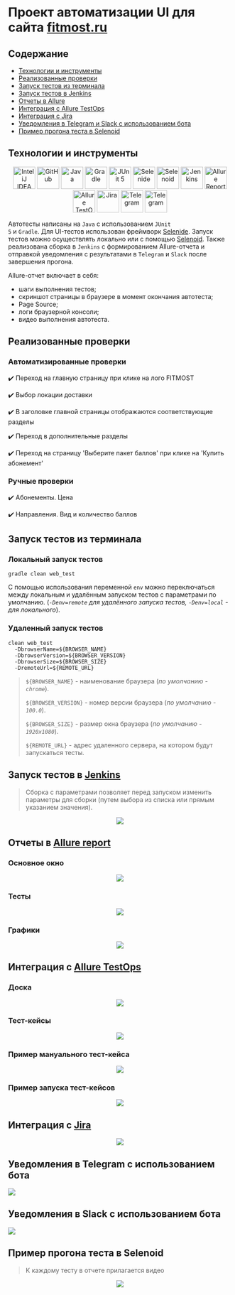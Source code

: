 <h1 >Проект автоматизации UI для сайта <a href="www.fitmost.ru/ ">fitmost.ru</a></h1>

## Содержание

* <a href="#tools">Технологии и инструменты</a>
* <a href="#cases">Реализованные проверки</a>
* <a href="#console">Запуск тестов из терминала</a>
* <a href="#jenkins">Запуск тестов в Jenkins</a>
* <a href="#allure">Отчеты в Allure</a>
* <a href="#testops">Интеграция с Allure TestOps</a>
* <a href="#testops">Интеграция с Jira</a>
* <a href="#telegram">Уведомления в Telegram и Slack с использованием бота</a>
* <a href="#video">Пример прогона теста в Selenoid</a>

<a id="tools"></a>
## Технологии и инструменты

<div align="center">
<a href="https://www.jetbrains.com/idea/"><img alt="InteliJ IDEA" height="50" src="images/logo/IntelliJ_IDEA.png" width="50"/></a>
<a href="https://github.com/"><img alt="GitHub" height="50" src="images/logo/GitHub.png" width="50"/></a>  
<a href="https://www.java.com/"><img alt="Java" height="50" src="images/logo/Java_logo.png" width="50"/></a>
<a href="https://gradle.org/"><img alt="Gradle" height="50" src="images/logo/Gradle.png" width="50"/></a>  
<a href="https://junit.org/junit5/"><img alt="JUnit 5" height="50" src="images/logo/JUnit5.png" width="50"/></a>
<a href="https://selenide.org/"><img alt="Selenide" height="50" src="images/logo/Selenide.png" width="50"/></a>
<a href="https://aerokube.com/selenoid/"><img alt="Selenoid" height="50" src="images/logo/Selenoid.png" width="50"/></a>
<a href="https://www.jenkins.io/"><img alt="Jenkins" height="50" src="images/logo/Jenkins.png" width="50"/></a>
<a href="https://github.com/allure-framework/"><img alt="Allure Report" height="50" src="images/logo/AllureReports.png" width="50"/></a>
<a href="https://qameta.io/"><img alt="Allure TestOps" height="50" src="images/logo/AllureTestOps.svg" width="50"/></a>
<a href="https://www.atlassian.com/software/jira"><img alt="Jira" height="50" src="images/logo/Jira.png" width="50"/></a>  
<a href="https://telegram.org/"><img alt="Telegram" height="50" src="images/logo/Telegram.png" width="50"/></a>
<a href="https://telegram.org/"><img alt="Telegram" height="50" src="images/logo/Slack.png" width="50"/></a>
</div>

Автотесты написаны на <code>Java</code> с использованием <code>JUnit 5</code> и <code>Gradle</code>.
Для UI-тестов использован фреймворк [Selenide](https://selenide.org/).
Запуск тестов можно осуществлять локально или с помощью [Selenoid](https://aerokube.com/selenoid/).
Также реализована сборка в <code>Jenkins</code> с формированием Allure-отчета и отправкой уведомления с результатами в <code>Telegram</code> и <code>Slack</code> после завершения прогона.

Allure-отчет включает в себя:
* шаги выполнения тестов;
* скриншот страницы в браузере в момент окончания автотеста;
* Page Source;
* логи браузерной консоли;
* видео выполнения автотеста.

<a id="cases"></a>
## Реализованные проверки

### Автоматизированные проверки
:heavy_check_mark: Переход на главную страницу при клике на лого FITMOST

:heavy_check_mark: Выбор локации доставки

:heavy_check_mark: В заголовке главной страницы отображаются соответствующие разделы

:heavy_check_mark: Переход в дополнительные разделы

:heavy_check_mark: Переход на страницу 'Выберите пакет баллов' при клике на 'Купить абонемент'

### Ручные проверки
:heavy_check_mark: Абонементы. Цена

:heavy_check_mark: Направления. Вид и количество баллов


<a id="console"></a>
##  Запуск тестов из терминала
### Локальный запуск тестов

```
gradle clean web_test 
```

С помощью использования переменной `env` можно переключаться между локальным и удалённым запуском тестов с параметрами по умолчанию. (_`-Denv=remote` для удалённого запуска тестов, `-Denv=local` - для локального_).


### Удаленный запуск тестов

```
clean web_test 
  -DbrowserName=${BROWSER_NAME} 
  -DbrowserVersion=${BROWSER_VERSION} 
  -DbrowserSize=${BROWSER_SIZE} 
  -DremoteUrl=${REMOTE_URL}
```

> `${BROWSER_NAME}` - наименование браузера (_по умолчанию - <code>chrome</code>_).
>
> `${BROWSER_VERSION}` - номер версии браузера (_по умолчанию - <code>100.0</code>_).
>
> `${BROWSER_SIZE}` - размер окна браузера (_по умолчанию - <code>1920x1080</code>_).
>
> `${REMOTE_URL}` - адрес удаленного сервера, на котором будут запускаться тесты.

<a id="jenkins"></a>
## Запуск тестов в <a target="_blank" href="https://jenkins.autotests.cloud/job/017_Guzel_Uz_web_fitmost_tests/"> Jenkins </a>

> Сборка с параметрами позволяет перед запуском изменить параметры для сборки (путем выбора из списка или прямым указанием значения).

<p align="center">
<img src="images/screenshots/JenkinsJob.PNG"/>
</p>

<a id="allure"></a>
## Отчеты в <a target="_blank" href="https://jenkins.autotests.cloud/job/017_Guzel_Uz_web_fitmost_tests/12/allure/"> Allure report </a>

### Основное окно

<p align="center">
<img src="images/screenshots/AllureOverview.png">
</p>

### Тесты

<p align="center">
<img src="images/screenshots/AllureBehaviors.png">
</p>

### Графики

<p align="center">
<img src="images/screenshots/AllureGraphs.png">
</p>

<a id="testops"></a>
## Интеграция с <a target="_blank" href="https://allure.autotests.cloud/project/2151/test-cases?treeId=4159"> Allure TestOps </a>

### Доска
<p align="center">
<img src="images/screenshots/AllureTestOpsDashboard.PNG">
</p>

### Тест-кейсы
<p align="center">
<img src="images/screenshots/AllureTestCases.PNG">
</p>

### Пример мануального тест-кейса
<p align="center">
<img src="images/screenshots/AllureTestOpsManualTest.PNG">
</p>

### Пример запуска тест-кейсов
<p align="center">
<img src="images/screenshots/AllureTestOpsLaunches.PNG">
</p>


<a id="jira"></a>
## Интеграция с <a target="_blank" href="https://jira.autotests.cloud/browse/HOMEWORK-663"> Jira </a>
<p align="center">
<img src="images/screenshots/Jira.PNG">
</p>

<a id="telegram"></a>
## Уведомления в Telegram с использованием бота

<p>
<img src="images/screenshots/TelegramBot.PNG">
</p>

<a id="slack"></a>
## Уведомления в Slack с использованием бота

<p>
<img src="images/screenshots/SlackBot.PNG">
</p>

<a id="video"></a>
## Пример прогона теста в Selenoid

> К каждому тесту в отчете прилагается видео
<p align="center">
  <img src="images/video/Video_test_rates.gif">
</p>